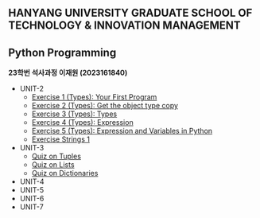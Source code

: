 ## HANYANG UNIVERSITY GRADUATE SCHOOL OF TECHNOLOGY & INNOVATION MANAGEMENT
## Python Programming

__23학번 석사과정 이재원 (2023161840)__

+ UNIT-2
    - [Exercise 1 (Types): Your First Program](https://github.com/j369369/hy-mot/blob/master/unit-2/Exercise%201%20(Types)%3A%20Your%20First%20Program.py)
    - [Exercise 2 (Types): Get the object type copy](https://github.com/j369369/hy-mot/blob/master/unit-2/Exercise%202%20(Types)%3A%20Get%20the%20object%20type%20copy.py)
    - [Exercise 3 (Types): Types](https://github.com/j369369/hy-mot/blob/master/unit-2/Exercise%203%20(Types)%3A%20Types.py)
    - [Exercise 4 (Types): Expression](https://github.com/j369369/hy-mot/blob/master/unit-2/Exercise%204%20(Types)%3A%20Expression.py)
    - [Exercise 5 (Types): Expression and Variables in Python](https://github.com/j369369/hy-mot/blob/master/unit-2/Exercise%205%20(Types)%3A%20Expression%20and%20Variables%20in%20Python.py)
    - [Exercise Strings 1](https://github.com/j369369/hy-mot/blob/master/unit-2/Exercise%20Strings%201.py)
+ UNIT-3
    - [Quiz on Tuples](https://github.com/j369369/hy-mot/blob/master/unit-3/Quiz%20on%20Tuples.py)
    - [Quiz on Lists](https://github.com/j369369/hy-mot/blob/master/unit-3/Quiz%20on%20Lists.py)
    - [Quiz on Dictionaries](https://github.com/j369369/hy-mot/blob/master/unit-3/Quiz%20on%20Dictionaries.py)
+ UNIT-4
+ UNIT-5
+ UNIT-6
+ UNIT-7


